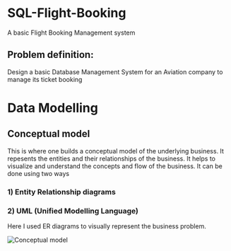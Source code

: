 # SQL-Flight-Booking

A basic Flight Booking Management system

## Problem definition:
  Design a basic Database Management System for an Aviation company to manage its ticket booking


# Data Modelling
## Conceptual model
  This is where one builds a conceptual model of the underlying business. 
  It repesents the entities and their relationships of the business. It helps to visualize and understand the concepts and flow of the business.
  It can be done using two ways
  ### 1) Entity Relationship diagrams
  ### 2) UML (Unified Modelling Language)
  Here I used ER diagrams to visually represent the business problem.


![Conceptual model](https://user-images.githubusercontent.com/41124746/174048117-ca018153-1df8-4fa8-9bf5-b447288cdd80.png)
  
